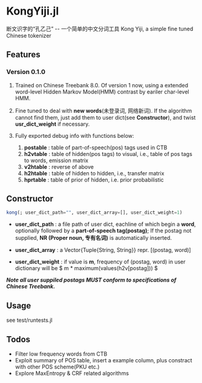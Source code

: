 # KongYiji.jl
断文识字的“孔乙己” -- 一个简单的中文分词工具
Kong Yiji, a simple fine tuned Chinese tokenizer

## Features

### Version 0.1.0
                
1. Trained on Chinese Treebank 8.0. Of version 1 now, using a extended word-level Hidden Markov Model(HMM) contrast by eariler char-level HMM. 

2. Fine tuned to deal with **new words**(未登录词, 网络新词). If the algorithm cannot find them, just add them to user dict(see **Constructor**), and twist **usr_dict_weight** if necessary.

3. Fully exported debug info with functions below:
	1. **postable** : table of part-of-speech(pos) tags used in CTB
	2. **h2vtable** : table of hidden(pos tags) to visual, i.e., table of pos tags to words, emission matrix
	3. **v2htable** : reverse of above
	4. **h2htable** : table of hidden to hidden, i.e., transfer matrix
	5. **hprtable** : table of prior of hidden, i.e. prior probabilistic

## Constructor
```julia
kong(; user_dict_path="", user_dict_array=[], user_dict_weight=1)
```
        
+  **user_dict_path** : a file path of user dict, eachline of which begin a **word**, optionally followed by a **part-of-speech tag(postag)**;
                               If the postag not supplied, **NR (Proper noun, 专有名词)** is automatically inserted. 
+ **user_dict_array** : a Vector{Tuple{String, String}} repr. [(postag, word)]
        
+ **user_dict_weight** : if value is **m**, frequency of (postag, word) in user dictionary will be $ m * maximum(values(h2v[postag])) $

***Note all user suppiled postags MUST conform to specifications of Chinese Treebank.***

## Usage
see test/runtests.jl

## Todos
+ Filter low frequency words from CTB
+ Exploit summary of POS table, insert a example column, plus constract with other POS scheme(PKU etc.)
+ Explore MaxEntropy & CRF related algorithms
<!--stackedit_data:
eyJoaXN0b3J5IjpbLTU0MDc1NjI4MSwtNDkxMTEzODI0LDk2ND
cxOTk0OCw4MTkxNTczMzksMTQyMjcwNDY4NiwtMTI0Mjk3OTcx
NSwtMjAwNjg4NDg0XX0=
-->
